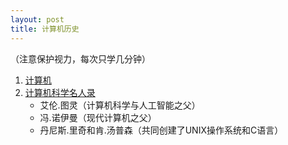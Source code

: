 ```yaml
---
layout: post
title: 计算机历史
---
```

（注意保护视力，每次只学几分钟）
<ol>
<li><a href="https://baike.baidu.com/item/%E8%AE%A1%E7%AE%97%E6%9C%BA/140338?anchor=1#1" target="_blank">计算机</a></li>
<li><a href="https://zhuanlan.zhihu.com/p/623864007" target="_blank">计算机科学名人录</a>
  <ul>
    <li>艾伦.图灵（计算机科学与人工智能之父）</li>
    <li>冯.诺伊曼（现代计算机之父）</li>
    <li>丹尼斯.里奇和肯.汤普森（共同创建了UNIX操作系统和C语言）</li>
  </ul>
</li>
</ol>
